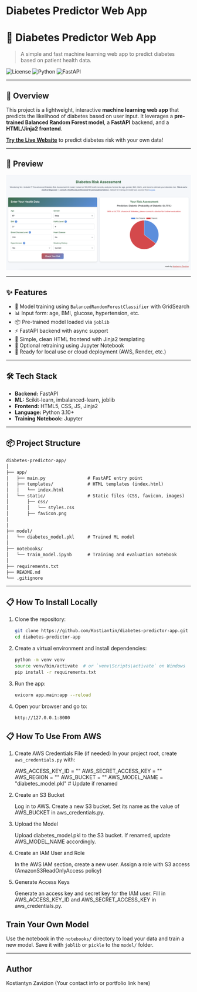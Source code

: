 # Diabetes Predictor Web App

# 🧠 Diabetes Predictor Web App

> A simple and fast machine learning web app to predict diabetes based on patient health data.

![License](https://img.shields.io/badge/license-MIT-blue.svg)
![Python](https://img.shields.io/badge/python-3.10+-blue.svg)
![FastAPI](https://img.shields.io/badge/FastAPI-async-green)

---

## 🚀 Overview

This project is a lightweight, interactive **machine learning web app** that predicts the likelihood of diabetes based on user input. It leverages a **pre-trained Balanced Random Forest model**, a **FastAPI** backend, and a **HTML/Jinja2 frontend**.  

**[Try the Live Website](https://checkdiabetes.net/)** to predict diabetes risk with your own data!


---

## 📸 Preview

![Diabetes Prediction Screenshot](assets/diabetes_prediction.png)

---

## ✨ Features

- 🧪 Model training using `BalancedRandomForestClassifier` with GridSearch
- 📊 Input form: age, BMI, glucose, hypertension, etc.
- 📦 Pre-trained model loaded via `joblib`
- ⚡ FastAPI backend with async support
- 🎨 Simple, clean HTML frontend with Jinja2 templating
- 🧠 Optional retraining using Jupyter Notebook
- 🚀 Ready for local use or cloud deployment (AWS, Render, etc.)

---

## 🛠️ Tech Stack

- **Backend:** FastAPI
- **ML:** Scikit-learn, imbalanced-learn, joblib
- **Frontend:** HTML5, CSS, JS, Jinja2
- **Language:** Python 3.10+
- **Training Notebook:** Jupyter

---

## 📦 Project Structure

```plaintext
diabetes-predictor-app/
│
├── app/
│   ├── main.py                # FastAPI entry point
│   ├── templates/             # HTML templates (index.html)
│   │   └── index.html
│   └── static/                # Static files (CSS, favicon, images)
│       ├── css/
│       │   └── styles.css
│       ├── favicon.png
│       
│
├── model/
│   └── diabetes_model.pkl     # Trained ML model
│
├── notebooks/
│   └── train_model.ipynb      # Training and evaluation notebook
│
├── requirements.txt
├── README.md
└── .gitignore
```
   
---

## 📋 How To Install Locally

1. Clone the repository:
   ```bash
   git clone https://github.com/Kostiantin/diabetes-predictor-app.git
   cd diabetes-predictor-app
   ```

2. Create a virtual environment and install dependencies:
   ```bash
   python -m venv venv
   source venv/bin/activate  # or `venv\Scripts\activate` on Windows
   pip install -r requirements.txt
   ```

3. Run the app:
   ```bash
   uvicorn app.main:app --reload
   ```

4. Open your browser and go to:
   ```
   http://127.0.0.1:8000
   ```

## 📋 How To Use From AWS

1. Create AWS Credentials File (if needed)
     In your project root, create `aws_credentials.py` with:

     AWS_ACCESS_KEY_ID = ""
     AWS_SECRET_ACCESS_KEY = ""
     AWS_REGION = ""
     AWS_BUCKET = ""
     AWS_MODEL_NAME = "diabetes_model.pkl"  # Update if renamed


2. Create an S3 Bucket

     Log in to AWS.
     Create a new S3 bucket.
     Set its name as the value of AWS_BUCKET in aws_credentials.py.


3. Upload the Model

     Upload diabetes_model.pkl to the S3 bucket.
     If renamed, update AWS_MODEL_NAME accordingly.

4. Create an IAM User and Role

     In the AWS IAM section, create a new user.
     Assign a role with S3 access (AmazonS3ReadOnlyAccess policy)

5. Generate Access Keys

     Generate an access key and secret key for the IAM user.
     Fill in AWS_ACCESS_KEY_ID and AWS_SECRET_ACCESS_KEY in aws_credentials.py.


## Train Your Own Model
Use the notebook in the `notebooks/` directory to load your data and train a new model. Save it with `joblib` or `pickle` to the `model/` folder.

---

## Author
Kostiantyn Zavizion (Your contact info or portfolio link here)